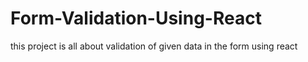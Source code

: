 # Form-Validation-Using-React
this project is all about validation of given data in the form using react
